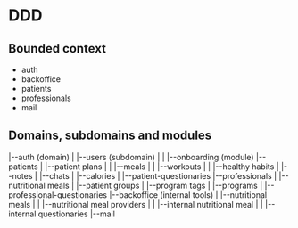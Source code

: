 # DDD
## Bounded context
- auth
- backoffice
- patients
- professionals
- mail

## Domains, subdomains and modules
|--auth (domain)
|  |--users (subdomain)
|  |  |--onboarding (module)
|--patients 
|  |--patient plans
|  |  |--meals
|  |  |--workouts
|  |  |--healthy habits
|  |--notes
|  |--chats
|  |--calories
|  |--patient-questionaries
|--professionals
|  |--nutritional meals
|  |--patient groups
|  |--program tags
|  |--programs
|  |--professional-questionaries
|--backoffice (internal tools)
|  |--nutritional meals
|  |  |--nutritional meal providers
|  |  |--internal nutritional meal
|  |  |--internal questionaries
|--mail

